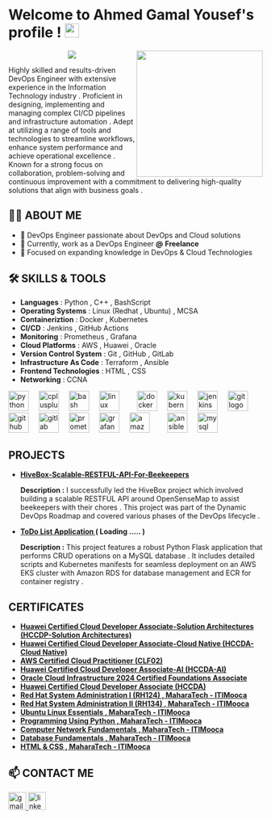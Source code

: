 
#  Welcome to Ahmed Gamal Yousef's profile ! <img src="https://media.giphy.com/media/hvRJCLFzcasrR4ia7z/giphy.gif" width="28">
<img width="250" align="right" src="https://c.tenor.com/_DOBjnGspYAAAAAM/code-coding.gif">
<p align="center">
  <a href="https://github.com/DenverCoder1/readme-typing-svg"><img src="https://readme-typing-svg.herokuapp.com/?lines=Cloud+Engineer;+DevOps+Engineer;Linux+System+Administrator;Always+Learning+New+Things&font=Fira+Code&center=true&width=440&height=45&color=f75c7e&vCenter=true&size=22"></a>
</p> 
Highly skilled and results-driven DevOps Engineer with extensive experience in the Information Technology industry . Proficient in designing, implementing and managing complex CI/CD pipelines and infrastructure automation . Adept at utilizing a range of tools and technologies to streamline workflows, enhance system performance and achieve operational excellence . Known for a strong focus on collaboration, problem-solving and continuous improvement with a commitment to delivering high-quality solutions that align with business goals .


## 👩‍💻 ABOUT ME
- 🏢 DevOps Engineer passionate about DevOps and Cloud solutions
- 🔭 Currently, work as a DevOps Engineer **@** **Freelance** 
- 🌱 Focused on expanding knowledge in DevOps & Cloud Technologies  

## 🛠 SKILLS & TOOLS

- **Languages** : Python , C++ , BashScript 
- **Operating Systems** : Linux (Redhat , Ubuntu) , MCSA 
- **Containeriztion** : Docker , Kubernetes 
- **CI/CD** : Jenkins , GitHub Actions 
- **Monitoring** : Prometheus , Grafana 
- **Cloud Platforms** : AWS , Huawei , Oracle 
- **Version Control System** : Git , GitHub , GitLab
- **Infrastructure As Code** : Terraform , Ansible 
- **Frontend Technologies** : HTML , CSS 
- **Networking** : CCNA 

<div align="left">
  <img src="https://skillicons.dev/icons?i=py" height="40" alt="python logo"  />
  <img width="12" />
  <img src="https://skillicons.dev/icons?i=cpp" height="40" alt="cplusplus logo"  />
  <img width="12" />
  <img src="https://skillicons.dev/icons?i=bash" height="40" alt="bash logo"  />
  <img width="12" />
  <img src="https://skillicons.dev/icons?i=linux" height="40" alt="linux logo"  />
  <img width="12" />
<!--   <img src="https://cdn.jsdelivr.net/gh/devicons/devicon/icons/windows8/windows8-original.svg" height="40" alt="windows8 logo"  /> -->
  <img width="12" />
  <img src="https://skillicons.dev/icons?i=docker" height="40" alt="docker logo"  />
  <img width="12" />
  <img src="https://skillicons.dev/icons?i=kubernetes" height="40" alt="kubernetes logo"  />
  <img width="12" />
  <img src="https://skillicons.dev/icons?i=jenkins" height="40" alt="jenkins logo"  />
  <img width="12" />
  <img src="https://skillicons.dev/icons?i=git" height="40" alt="git logo"  />
  <img width="12" />
  <img src="https://skillicons.dev/icons?i=github" height="40" alt="github logo"  />
  <img width="12" />
  <img src="https://skillicons.dev/icons?i=gitlab" height="40" alt="gitlab logo"  />
  <img width="12" />
  <img src="https://skillicons.dev/icons?i=prometheus" height="40" alt="prometheus logo"  />
  <img width="12" />
  <img src="https://skillicons.dev/icons?i=grafana" height="40" alt="grafana logo"  />
  <img width="12" />
  <img src="https://skillicons.dev/icons?i=aws" height="40" alt="amazonwebservices logo"  />
  <img width="12" />
<!--   <img src="https://cdn.simpleicons.org/terraform/7B42BC" height="40" alt="terraform logo"  /> -->
  <img width="12" />
  <img src="https://skillicons.dev/icons?i=ansible" height="40" alt="ansible logo"  />
  <img width="12" />
  <img src="https://skillicons.dev/icons?i=mysql" height="40" alt="mysql logo"  />
  <img width="12" />
<!--   <img src="https://cdn.simpleicons.org/nginx/009639" height="40" alt="nginx logo"  /> -->
</div>

## PROJECTS

- **[HiveBox-Scalable-RESTFUL-API-For-Beekeepers](https://github.com/JemyYousef/HiveBox-Scalable-RESTFUL-API-For-Beekeepers)**
  
  **Description :** I successfully led the HiveBox project which involved building a scalable RESTFUL API around OpenSenseMap to assist beekeepers with their chores . This project was part of the Dynamic DevOps Roadmap and covered various phases of the DevOps lifecycle .

- **[ToDo List Application ](https://github.com/JemyYousef/ToDo-List-App)** **( Loading ..... )**

  **Description :** This project features a robust Python Flask application that performs CRUD operations on a MySQL database . It includes detailed scripts and Kubernetes manifests for seamless deployment on an AWS EKS cluster with
Amazon RDS for database management and ECR for container registry .

## CERTIFICATES 
- **[Huawei Certified Cloud Developer Associate-Solution Architectures (HCCDP-Solution Architectures)](https://connect.huaweicloud.com/intl/en-us/courses/certificate/certificates-list/sp:cloudEdu_en)**
- **[Huawei Certified Cloud Developer Associate-Cloud Native (HCCDA-Cloud Native)](https://connect.huaweicloud.com/intl/en-us/courses/certificate/certificates-list/sp:cloudEdu_en)**
- **[AWS Certified Cloud Practitioner (CLF02)](https://cp.certmetrics.com/amazon/en/public/verify/credential/b7c18fdfe102460da8352a27e477e976)**
- **[Huawei Certified Cloud Developer Associate-AI (HCCDA-AI)](https://connect.huaweicloud.com/intl/en-us/courses/certificate/certificates-list/sp:cloudEdu_en)**
- **[Oracle Cloud Infrastructure 2024 Certified Foundations Associate](https://brm-certification.oracle.com/apex/f?p=1111:6:102233033424929:::::)**
- **[Huawei Certified Cloud Developer Associate (HCCDA)](https://connect.huaweicloud.com/intl/en-us/courses/certificate/certificates-list/sp:cloudEdu_en)**
- **[Red Hat System Administration I (RH124) , MaharaTech - ITIMooca](https://maharatech.gov.eg/mod/customcert/view.php?id=13324&downloadown=1)**
- **[Red Hat System Administration II (RH134) , MaharaTech - ITIMooca](https://maharatech.gov.eg/mod/customcert/view.php?id=14758&downloadown=1)**
- **[Ubuntu Linux Essentials , MaharaTech - ITIMooca](https://maharatech.gov.eg/mod/customcert/view.php?id=14361&downloadown=1)**
- **[Programming Using Python , MaharaTech - ITIMooca](https://maharatech.gov.eg/mod/customcert/view.php?id=1737&downloadown=1)**
- **[Computer Network Fundamentals , MaharaTech - ITIMooca](https://maharatech.gov.eg/mod/customcert/view.php?id=13360&downloadown=1)** 
- **[Database Fundamentals , MaharaTech - ITIMooca](https://maharatech.gov.eg/mod/customcert/view.php?id=7655&downloadown=1)** 
- **[HTML & CSS , MaharaTech - ITIMooca](https://maharatech.gov.eg/mod/customcert/view.php?id=1404&downloadown=1)**

   
## 📫 CONTACT ME

<div align="left">
  <a href="mailto:ahmedgamal171293@gmail.com" target="_blank">
    <img src="https://img.shields.io/static/v1?message=Gmail&logo=gmail&label=&color=D14836&logoColor=white&labelColor=&style=for-the-badge" height="35" alt="gmail logo"  />
  </a>
  <a href="https://www.linkedin.com/in/ahmedgamalyoussef/" target="_blank">
    <img src="https://img.shields.io/static/v1?message=LinkedIn&logo=linkedin&label=&color=0077B5&logoColor=white&labelColor=&style=for-the-badge" height="35" alt="linkedin logo"  />
  </a>
</div>




